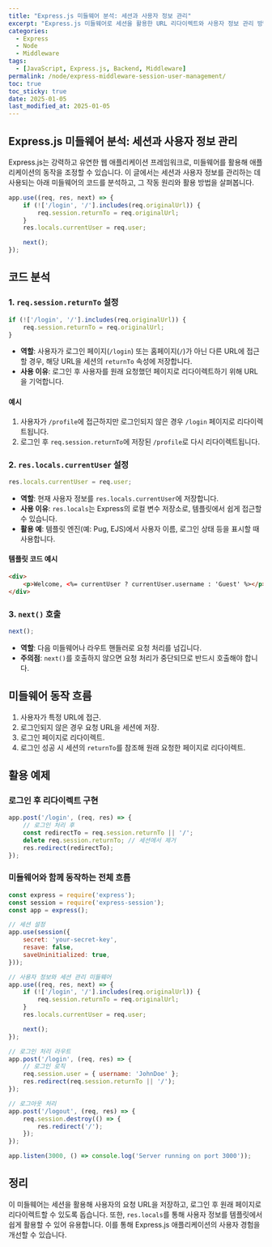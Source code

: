 ```yaml
---
title: "Express.js 미들웨어 분석: 세션과 사용자 정보 관리"
excerpt: "Express.js 미들웨어로 세션을 활용한 URL 리다이렉트와 사용자 정보 관리 방법을 살펴봅니다."
categories:
  - Express
  - Node
  - Middleware
tags:
  - [JavaScript, Express.js, Backend, Middleware]
permalink: /node/express-middleware-session-user-management/
toc: true
toc_sticky: true
date: 2025-01-05
last_modified_at: 2025-01-05
---
```


## Express.js 미들웨어 분석: 세션과 사용자 정보 관리

Express.js는 강력하고 유연한 웹 애플리케이션 프레임워크로, 미들웨어를 활용해 애플리케이션의 동작을 조정할 수 있습니다. 이 글에서는 세션과 사용자 정보를 관리하는 데 사용되는 아래 미들웨어의 코드를 분석하고, 그 작동 원리와 활용 방법을 살펴봅니다.

```javascript
app.use((req, res, next) => {
    if (!['/login', '/'].includes(req.originalUrl)) {
        req.session.returnTo = req.originalUrl;
    }
    res.locals.currentUser = req.user;

    next();
});
```

## 코드 분석

### 1. `req.session.returnTo` 설정

```javascript
if (!['/login', '/'].includes(req.originalUrl)) {
    req.session.returnTo = req.originalUrl;
}
```
- **역할**: 사용자가 로그인 페이지(`/login`) 또는 홈페이지(`/`)가 아닌 다른 URL에 접근할 경우, 해당 URL을 세션의 `returnTo` 속성에 저장합니다.
- **사용 이유**: 로그인 후 사용자를 원래 요청했던 페이지로 리다이렉트하기 위해 URL을 기억합니다.

#### 예시
1. 사용자가 `/profile`에 접근하지만 로그인되지 않은 경우 `/login` 페이지로 리다이렉트됩니다.
2. 로그인 후 `req.session.returnTo`에 저장된 `/profile`로 다시 리다이렉트됩니다.

### 2. `res.locals.currentUser` 설정

```javascript
res.locals.currentUser = req.user;
```
- **역할**: 현재 사용자 정보를 `res.locals.currentUser`에 저장합니다.
- **사용 이유**: `res.locals`는 Express의 로컬 변수 저장소로, 템플릿에서 쉽게 접근할 수 있습니다.
- **활용 예**: 템플릿 엔진(예: Pug, EJS)에서 사용자 이름, 로그인 상태 등을 표시할 때 사용합니다.

#### 템플릿 코드 예시
```html
<div>
    <p>Welcome, <%= currentUser ? currentUser.username : 'Guest' %></p>
</div>
```

### 3. `next()` 호출

```javascript
next();
```
- **역할**: 다음 미들웨어나 라우트 핸들러로 요청 처리를 넘깁니다.
- **주의점**: `next()`를 호출하지 않으면 요청 처리가 중단되므로 반드시 호출해야 합니다.

## 미들웨어 동작 흐름
1. 사용자가 특정 URL에 접근.
2. 로그인되지 않은 경우 요청 URL을 세션에 저장.
3. 로그인 페이지로 리다이렉트.
4. 로그인 성공 시 세션의 `returnTo`를 참조해 원래 요청한 페이지로 리다이렉트.

## 활용 예제

### 로그인 후 리다이렉트 구현

```javascript
app.post('/login', (req, res) => {
    // 로그인 처리 후
    const redirectTo = req.session.returnTo || '/';
    delete req.session.returnTo; // 세션에서 제거
    res.redirect(redirectTo);
});
```

### 미들웨어와 함께 동작하는 전체 흐름

```javascript
const express = require('express');
const session = require('express-session');
const app = express();

// 세션 설정
app.use(session({
    secret: 'your-secret-key',
    resave: false,
    saveUninitialized: true,
}));

// 사용자 정보와 세션 관리 미들웨어
app.use((req, res, next) => {
    if (!['/login', '/'].includes(req.originalUrl)) {
        req.session.returnTo = req.originalUrl;
    }
    res.locals.currentUser = req.user;

    next();
});

// 로그인 처리 라우트
app.post('/login', (req, res) => {
    // 로그인 로직
    req.session.user = { username: 'JohnDoe' };
    res.redirect(req.session.returnTo || '/');
});

// 로그아웃 처리
app.post('/logout', (req, res) => {
    req.session.destroy(() => {
        res.redirect('/');
    });
});

app.listen(3000, () => console.log('Server running on port 3000'));
```

## 정리
이 미들웨어는 세션을 활용해 사용자의 요청 URL을 저장하고, 로그인 후 원래 페이지로 리다이렉트할 수 있도록 돕습니다. 또한, `res.locals`를 통해 사용자 정보를 템플릿에서 쉽게 활용할 수 있어 유용합니다. 이를 통해 Express.js 애플리케이션의 사용자 경험을 개선할 수 있습니다.

